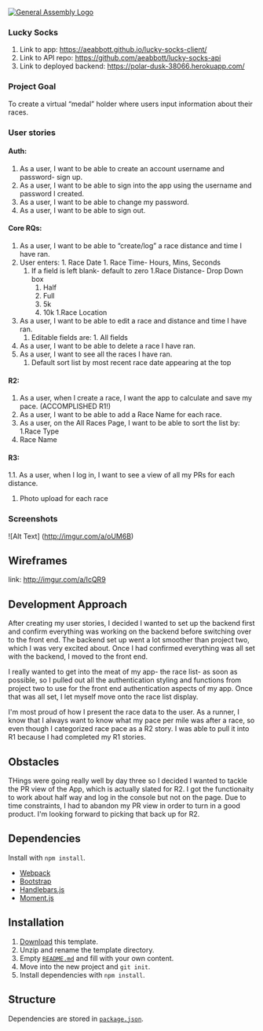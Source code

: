 [![General Assembly Logo](https://camo.githubusercontent.com/1a91b05b8f4d44b5bbfb83abac2b0996d8e26c92/687474703a2f2f692e696d6775722e636f6d2f6b6538555354712e706e67)](https://generalassemb.ly/education/web-development-immersive)

### Lucky Socks
1. Link to app: https://aeabbott.github.io/lucky-socks-client/
2. Link to API repo: https://github.com/aeabbott/lucky-socks-api
3. Link to deployed backend: https://polar-dusk-38066.herokuapp.com/

### Project Goal

To create a virtual “medal” holder where users input information about their races.

### User stories
#### Auth:
1. As a user, I want to be able to create an account username and password- sign up.
1. As a user, I want to be able to sign into the app using the username and password I created.
1. As a user, I want to be able to change my password.
1. As a user, I want to be able to sign out.
#### Core RQs:
1. As a user, I want to be able to “create/log” a race distance and time I have ran.
  1. User enters:
    1. Race Date
    1. Race Time- Hours, Mins, Seconds
      1. If a field is left blank- default to zero
  	1.Race Distance- Drop Down box
	      1. Half
	      1. Full
	      1. 5k
	      1. 10k
	  1.Race Location
1. As a user, I want to be able to edit a race and distance and time I have ran.
	1. Editable fields are:
	        1. All fields
1. As a user, I want to be able to delete a race I have ran.
1. As a user, I want to see all the races I have ran.
	1. Default sort list by most recent race date appearing at the top
#### R2:

1. As a user, when I create a race, I want the app to calculate and save my pace. (ACCOMPLISHED R1!)
1. As a user, I want to be able to add a Race Name for each race.
1. As a user, on the All Races Page, I want to be able to sort the list by:
  1.Race Type
  1. Race Name

#### R3:
1.1. As a user, when I log in, I want to see a view of all my PRs for each distance.
1. Photo upload for each race

### Screenshots

![Alt Text] (http://imgur.com/a/oUM6B)

## Wireframes
link: http://imgur.com/a/IcQR9

## Development Approach

After creating my user stories, I decided I wanted to set up the backend first and confirm
everything was working on the backend before switching over to the front end. The backend
set up went a lot smoother than project two, which I was very excited about. Once I had confirmed
everything was all set with the backend, I moved to the front end.

I really wanted to get into the meat of my app- the race list- as soon as possible, so
I pulled out all the authentication styling and functions from project two to use for the
front end authentication aspects of my app. Once that was all set, I let myself move onto the
race list display.

I'm most proud of how I present the race data to the user. As a runner, I know that I always want to know what my pace per mile was after a race, so even though I categorized race pace as a R2 story. I was able
to pull it into R1 because I had completed my R1 stories.

## Obstacles

THings were going really well by day three so I decided I wanted to tackle the PR view of the App, which is actually slated for R2. I got the functionaity to work about half way and log in the console but not
on the page. Due to time constraints, I had to abandon my PR view in order to turn in a good product.
I'm looking forward to picking that back up for R2.

## Dependencies

Install with `npm install`.

-   [Webpack](https://webpack.github.io)
-   [Bootstrap](http://getbootstrap.com)
-   [Handlebars.js](http://handlebarsjs.com)
-   [Moment.js](https://momentjs.com/)

## Installation

1.  [Download](../../archive/master.zip) this template.
1.  Unzip and rename the template directory.
1.  Empty [`README.md`](README.md) and fill with your own content.
1.  Move into the new project and `git init`.
1.  Install dependencies with `npm install`.

## Structure

Dependencies are stored in [`package.json`](package.json).
